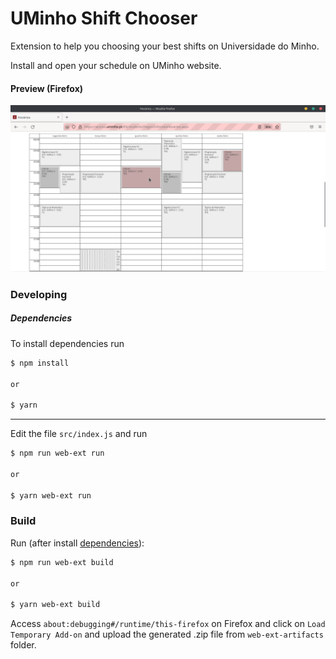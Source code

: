 # UMinho Shift Chooser

Extension to help you choosing your best shifts on Universidade do Minho.

Install and open your schedule on UMinho website.

#### Preview (Firefox)

![screenshot](./readme/screenshot.png)

### Developing

##### Dependencies

To install dependencies run 

``` bash
$ npm install

or

$ yarn
```

- - - 

Edit the file `src/index.js` and run

``` bash
$ npm run web-ext run

or

$ yarn web-ext run
```

### Build

Run (after install [dependencies](#dependencies)):

``` bash
$ npm run web-ext build

or

$ yarn web-ext build
```

Access `about:debugging#/runtime/this-firefox` on Firefox and click on `Load Temporary Add-on` and upload the generated .zip file from `web-ext-artifacts` folder.
